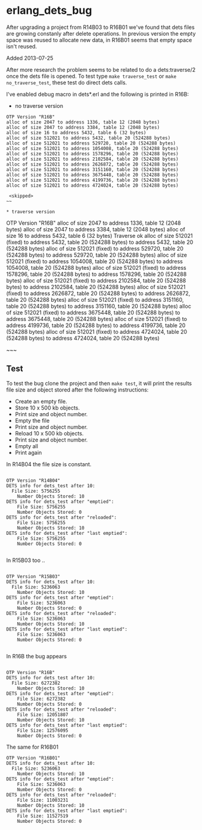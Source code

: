 # erlang_dets_bug


After upgrading a project from R14B03 to R16B01 we've found that dets files are growing constanly after delete operations.
In previous version the empty space was reused to allocate new data, in R16B01 seems that empty space isn't reused.

Added 2013-07-25

After more research the problem seems to be related to do a dets:traverse/2 once the dets file is opened. To test
type ``make traverse_test`` or ``make no_traverse_test``, these test do direct dets calls.


I've enabled debug macro in dets*.erl and the following is printed in R16B:

* no traverse version

~~~
OTP Version "R16B"
alloc of size 2047 to address 1336, table 12 (2048 bytes)
alloc of size 2047 to address 3384, table 12 (2048 bytes)
alloc of size 16 to address 5432, table 6 (32 bytes)
alloc of size 512021 to address 5432, table 20 (524288 bytes)
alloc of size 512021 to address 529720, table 20 (524288 bytes)
alloc of size 512021 to address 1054008, table 20 (524288 bytes)
alloc of size 512021 to address 1578296, table 20 (524288 bytes)
alloc of size 512021 to address 2102584, table 20 (524288 bytes)
alloc of size 512021 to address 2626872, table 20 (524288 bytes)
alloc of size 512021 to address 3151160, table 20 (524288 bytes)
alloc of size 512021 to address 3675448, table 20 (524288 bytes)
alloc of size 512021 to address 4199736, table 20 (524288 bytes)
alloc of size 512021 to address 4724024, table 20 (524288 bytes)

 <skipped>
~~

* traverse version

~~~
OTP Version "R16B"
alloc of size 2047 to address 1336, table 12 (2048 bytes)
alloc of size 2047 to address 3384, table 12 (2048 bytes)
alloc of size 16 to address 5432, table 6 (32 bytes)
Traverse ok
alloc of size 512021 (fixed) to address 5432, table 20 (524288 bytes)
 to address 5432, table 20 (524288 bytes)
alloc of size 512021 (fixed) to address 529720, table 20 (524288 bytes)
 to address 529720, table 20 (524288 bytes)
alloc of size 512021 (fixed) to address 1054008, table 20 (524288 bytes)
 to address 1054008, table 20 (524288 bytes)
alloc of size 512021 (fixed) to address 1578296, table 20 (524288 bytes)
 to address 1578296, table 20 (524288 bytes)
alloc of size 512021 (fixed) to address 2102584, table 20 (524288 bytes)
 to address 2102584, table 20 (524288 bytes)
alloc of size 512021 (fixed) to address 2626872, table 20 (524288 bytes)
 to address 2626872, table 20 (524288 bytes)
alloc of size 512021 (fixed) to address 3151160, table 20 (524288 bytes)
 to address 3151160, table 20 (524288 bytes)
alloc of size 512021 (fixed) to address 3675448, table 20 (524288 bytes)
 to address 3675448, table 20 (524288 bytes)
alloc of size 512021 (fixed) to address 4199736, table 20 (524288 bytes)
 to address 4199736, table 20 (524288 bytes)
alloc of size 512021 (fixed) to address 4724024, table 20 (524288 bytes)
 to address 4724024, table 20 (524288 bytes)


 <skipped>
~~~



## Test

To test the bug clone the project and then ``make test``, it will print the results file size and object stored after the
following instructions:

* Create an empty file.
* Store 10 x 500 kb objects.
* Print size and object number.
* Empty the file 
* Print size and object number.
* Reload 10 x 500 kb objects.
* Print size and object number.
* Empty all
* Print again

In R14B04 the file size is constant.
 
~~~~

OTP Version "R14B04"
DETS info for dets_test after 10:
  File Size: 5756255
	Number Objects Stored: 10
DETS info for dets_test after "emptied":
	File Size: 5756255
	Number Objects Stored: 0
DETS info for dets_test after "reloaded":
	File Size: 5756255
	Number Objects Stored: 10
DETS info for dets_test after "last emptied":
	File Size: 5756255
	Number Objects Stored: 0
  
~~~~


In R15B03 too .. 


~~~

OTP Version "R15B03"
DETS info for dets_test after 10:
  File Size: 5236063
	Number Objects Stored: 10
DETS info for dets_test after "emptied":
	File Size: 5236063
	Number Objects Stored: 0
DETS info for dets_test after "reloaded":
	File Size: 5236063
	Number Objects Stored: 10
DETS info for dets_test after "last emptied":
	File Size: 5236063
	Number Objects Stored: 0
  
~~~~

In R16B the bug appears

~~~

OTP Version "R16B"
DETS info for dets_test after 10:
  File Size: 6272382
	Number Objects Stored: 10
DETS info for dets_test after "emptied":
	File Size: 6272382
	Number Objects Stored: 0
DETS info for dets_test after "reloaded":
	File Size: 12051807
	Number Objects Stored: 10
DETS info for dets_test after "last emptied":
	File Size: 12576095
	Number Objects Stored: 0

~~~

The same for R16B01

~~~
OTP Version "R16B01"
DETS info for dets_test after 10:
  File Size: 5236063
	Number Objects Stored: 10
DETS info for dets_test after "emptied":
	File Size: 5236063
	Number Objects Stored: 0
DETS info for dets_test after "reloaded":
	File Size: 11003231
	Number Objects Stored: 10
DETS info for dets_test after "last emptied":
	File Size: 11527519
	Number Objects Stored: 0
~~~

